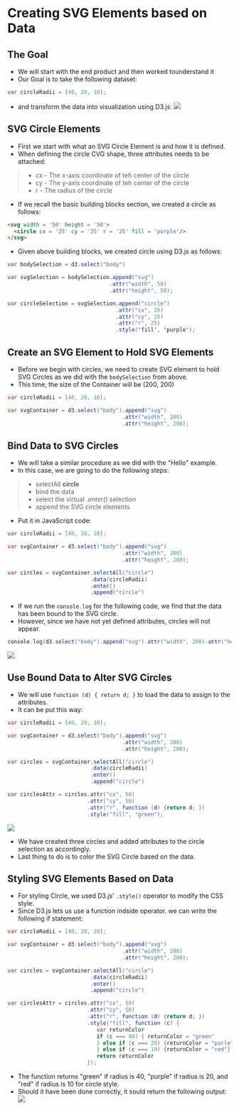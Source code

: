 # Creating SVG Elements based on Data


## The Goal
- We will start with the end product and then worked tounderstand it
- Our Goal is to take the following dataset:
```java
var circleRadii = [40, 20, 10];
```
- and transform the data into visualization using D3.js:
![](https://s3.amazonaws.com/dashingd3js/images/goal_of_creating_svg_elements_based_on_data_625x182.png)


## SVG Circle Elements
- First we start with what an SVG Circle Element is and how it is defined.
- When defining the circle CVG shape, three attributes needs to be attached:
>- cx - The x-axis coordinate of teh center of the circle
>- cy - The y-axis coordinate of teh center of the circle
>- r  - The radius of the circle
- If we recall the basic building blocks section, we created a circle as follows:
```html
<svg width = '50' height = '50'>
  <circle cx = '25' cy = '25' r = '25' fill = 'purple'/>
</svg>
```
- Given above building blocks, we created circle using D3.js as follows:
```java
var bodySelection = d3.select("body")

var svgSelection = bodySelection.append("svg")
                                .attr("width", 50)
                                .attr("height", 50);

var circleSelection = svgSelection.append("circle")
                                  .attr("cx", 25)
                                  .attr("cy", 25)
                                  .attr("r", 25)
                                  .style('fill', 'purple');
```


## Create an SVG Element to Hold SVG Elements
- Before we begin with circles, we need to create SVG element to hold SVG Circles as we did with the `bodySelection` from above.
- This time, the size of the Container will be (200, 200)
```java
var circleRadii = [40, 20, 10];

var svgContainer = d3.select("body").append("svg")
                                    .attr("width", 200)
                                    .attr("height", 200);
```


## Bind Data to SVG Circles
- We will take a similar procedure as we did with the "Hello" example.
- In this case, we are going to do the following steps:
>- selectAll **circle**
>- bind the data
>- select the virtual *.enter()* selection
>- append the SVG circle elements

- Put it in JavaScript code:
```java
var circleRadii = [40, 20, 10];

var svgContainer = d3.select("body").append("svg")
                                    .attr("width", 200)
                                    .attr("height", 200);

var circles = svgContainer.selectAll("circle")
                          .data(circleRadii)
                          .enter()
                          .append("circle")
```

- If we run the `console.log` for the following code, we find that the data has been bound to the SVG circle.
- However, since we have not yet defined attributes, circles will not appear.
```java
console.log(d3.select("body").append("svg").attr("width", 200).attr("height", 200).selectAll("circle").data(circleRadii).enter().append("circle"));
```
![](https://s3.amazonaws.com/dashingd3js/images/showing_bound_data_for_concentric_circles_data_visualization_625x528.png)


## Use Bound Data to Alter SVG Circles
- We will use `function (d) { return d; }` to load the data to assign to the attributes.
- It can be put this way:
```java
var circleRadii = [40, 20, 10];

var svgContainer = d3.select("body").append("svg")
                                    .attr("width", 200)
                                    .attr("height", 200);

var circles = svgContainer.selectAll("circle")
                          .data(circleRadii)
                          .enter()
                          .append("circle")

var circlesAttr = circles.attr("cx", 50)
                         .attr("cy", 50)
                         .attr("r", function (d) {return d; })
                         .style("fill", "green");
```
![](https://s3.amazonaws.com/dashingd3js/images/three_circles_with_the_right_radii_625x718.png)

- We have created three circles and added attributes to the circle selection as accordingly.
- Last thing to do is to color the SVG Circle based on the data.


## Styling SVG Elements Based on Data
- For styling Circle, we used D3.js' `.style()` operator to modify the CSS style.
- Since D3.js lets us use a function indside operator. we can write the following if statement:
```java
var circleRadii = [40, 20, 10];

var svgContainer = d3.select("body").append("svg")
                                    .attr("width", 200)
                                    .attr("height", 200);

var circles = svgContainer.selectAll("circle")
                          .data(circleRadii)
                          .enter()
                          .append("circle")

var circlesAttr = circles.attr("cx", 50)
                         .attr("cy", 50)
                         .attr("r", function (d) {return d; })
                         .style("fill", function (c) {
                         	var returnColor
                         	if (c === 40) { returnColor = "green"
                            } else if (c === 20) {returnColor = "purle"
                            } else if (c === 10) {returnColor = "red"}
                            return returnColor
						 });
```
- The function returns "green" if radius is 40, "purple" if radius is 20, and "red" if radius is 10 for circle style.
- Should it have been done correctly, it sould return the following output:
![](https://s3.amazonaws.com/dashingd3js/images/generated_three_concentric_svg_circles_using_d3.js_625x718.png)